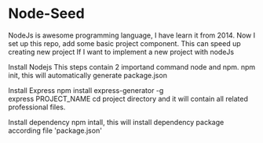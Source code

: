 # Node-Seed
NodeJs is awesome programming language, I have learn it from 2014. Now  I set up this repo, add some basic project component. This can speed up creating new project If I want to implement a new project with nodeJs

Install Nodejs
This steps contain 2 importand command node and npm.
npm init, this will automatically generate package.json

Install Express
npm install express-generator -g    
express PROJECT_NAME
cd project directory and it will contain all related professional files.

Install dependency
npm intall,  this will install dependency package according file 'package.json'